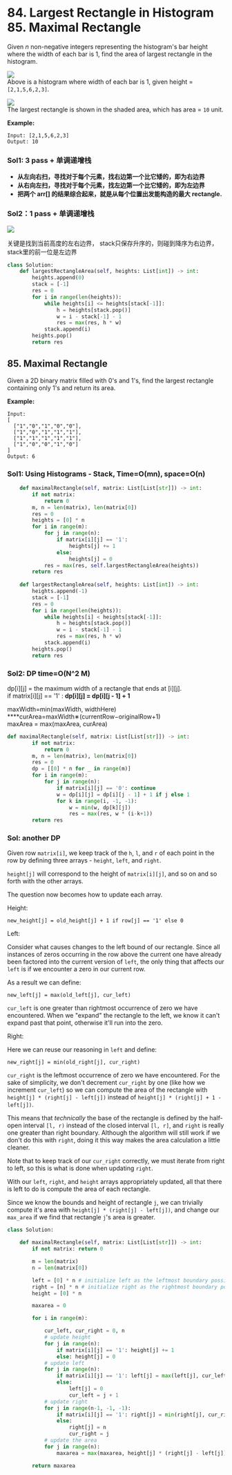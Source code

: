 # 84. Largest Rectangle in Histogram 85. Maximal Rectangle

Given _n_ non-negative integers representing the histogram's bar height where the width of each bar is 1, find the area of largest rectangle in the histogram.

![](https://assets.leetcode.com/uploads/2018/10/12/histogram.png)  
Above is a histogram where width of each bar is 1, given height = `[2,1,5,6,2,3]`.

![](https://assets.leetcode.com/uploads/2018/10/12/histogram_area.png)  
The largest rectangle is shown in the shaded area, which has area = `10` unit.

**Example:**

```text
Input: [2,1,5,6,2,3]
Output: 10
```

### Sol1: 3 pass + 单调递增栈

* **从左向右扫，寻找对于每个元素，找右边第一个比它矮的，即为右边界**
* **从右向左扫，寻找对于每个元素，找左边第一个比它矮的，即为左边界**
* **把两个 arr\[\] 的结果综合起来，就是从每个位置出发能构造的最大 rectangle.**

### **Sol2：1 pass** + 单调递增栈

![](../.gitbook/assets/image%20%2812%29.png)

关键是找到当前高度的左右边界， stack只保存升序的，则碰到降序为右边界，stack里的前一位是左边界

```python
class Solution:
    def largestRectangleArea(self, heights: List[int]) -> int:
        heights.append(0)
        stack = [-1]
        res = 0
        for i in range(len(heights)):
            while heights[i] <= heights[stack[-1]]:
                h = heights[stack.pop()]
                w = i - stack[-1] - 1
                res = max(res, h * w)
            stack.append(i)
        heights.pop()
        return res
```

## 85. Maximal Rectangle

Given a 2D binary matrix filled with 0's and 1's, find the largest rectangle containing only 1's and return its area.

**Example:**

```text
Input:
[
  ["1","0","1","0","0"],
  ["1","0","1","1","1"],
  ["1","1","1","1","1"],
  ["1","0","0","1","0"]
]
Output: 6
```

### Sol1: **Using Histograms - Stack, Time=O\(mn\), space=O\(n\)**

```python
    def maximalRectangle(self, matrix: List[List[str]]) -> int:
        if not matrix:
            return 0
        m, n = len(matrix), len(matrix[0])
        res = 0
        heights = [0] * n
        for i in range(m):
            for j in range(n):
                if matrix[i][j] == '1':
                    heights[j] += 1
                else:
                    heights[j] = 0
            res = max(res, self.largestRectangleArea(heights))
        return res  
        
    def largestRectangleArea(self, heights: List[int]) -> int:
        heights.append(-1)
        stack = [-1]
        res = 0
        for i in range(len(heights)):
            while heights[i] < heights[stack[-1]]:
                h = heights[stack.pop()]
                w = i - stack[-1] - 1
                res = max(res, h * w)
            stack.append(i)
        heights.pop()
        return res
```

### Sol2: DP time=O\(N^2 M\)

dp\[i\]\[j\] = the maximum width of a rectangle that ends at \[i\]\[j\].  
if matrix\[i\]\[j\] == '1' :  **dp\[i\]\[j\] = dp\[i\]\[j - 1\] + 1** 

maxWidth=min\(maxWidth, widthHere\)  
****curArea=maxWidth∗\(currentRow−originalRow+1\)  
maxArea = max\(maxArea, curArea\)

```python
def maximalRectangle(self, matrix: List[List[str]]) -> int:
        if not matrix:
            return 0
        m, n = len(matrix), len(matrix[0])
        res = 0
        dp = [[0] * n for _ in range(m)]
        for i in range(m):
            for j in range(n):
                if matrix[i][j] == '0': continue
                w = dp[i][j] = dp[i][j - 1] + 1 if j else 1
                for k in range(i, -1, -1):
                    w = min(w, dp[k][j])
                    res = max(res, w * (i-k+1))
        return res
```

### Sol: another DP

Given row `matrix[i]`, we keep track of the `h`, `l`, and `r` of each point in the row by defining three arrays - `height`, `left`, and `right`.

`height[j]` will correspond to the height of `matrix[i][j]`, and so on and so forth with the other arrays.

The question now becomes how to update each array.

Height:

```text
new_height[j] = old_height[j] + 1 if row[j] == '1' else 0
```

Left:

Consider what causes changes to the left bound of our rectangle. Since all instances of zeros occurring in the row above the current one have already been factored into the current version of `left`, the only thing that affects our `left` is if we encounter a zero in our current row.

As a result we can define:

```text
new_left[j] = max(old_left[j], cur_left)
```

`cur_left` is one greater than rightmost occurrence of zero we have encountered. When we "expand" the rectangle to the left, we know it can't expand past that point, otherwise it'll run into the zero.

Right:

Here we can reuse our reasoning in `left` and define:

```text
new_right[j] = min(old_right[j], cur_right)
```

`cur_right` is the leftmost occurrence of zero we have encountered. For the sake of simplicity, we don't decrement `cur_right` by one \(like how we increment `cur_left`\) so we can compute the area of the rectangle with `height[j] * (right[j] - left[j])` instead of `height[j] * (right[j] + 1 - left[j])`.

This means that _technically_ the base of the rectangle is defined by the half-open interval `[l, r)` instead of the closed interval `[l, r]`, and `right` is really one greater than right boundary. Although the algorithm will still work if we don't do this with `right`, doing it this way makes the area calculation a little cleaner.

Note that to keep track of our `cur_right` correctly, we must iterate from right to left, so this is what is done when updating `right`.

With our `left`, `right`, and `height` arrays appropriately updated, all that there is left to do is compute the area of each rectangle.

Since we know the bounds and height of rectangle `j`, we can trivially compute it's area with `height[j] * (right[j] - left[j])`, and change our `max_area` if we find that rectangle `j`'s area is greater.

```python
class Solution:

    def maximalRectangle(self, matrix: List[List[str]]) -> int:
        if not matrix: return 0

        m = len(matrix)
        n = len(matrix[0])

        left = [0] * n # initialize left as the leftmost boundary possible
        right = [n] * n # initialize right as the rightmost boundary possible
        height = [0] * n

        maxarea = 0

        for i in range(m):

            cur_left, cur_right = 0, n
            # update height
            for j in range(n):
                if matrix[i][j] == '1': height[j] += 1
                else: height[j] = 0
            # update left
            for j in range(n):
                if matrix[i][j] == '1': left[j] = max(left[j], cur_left)
                else:
                    left[j] = 0
                    cur_left = j + 1
            # update right
            for j in range(n-1, -1, -1):
                if matrix[i][j] == '1': right[j] = min(right[j], cur_right)
                else:
                    right[j] = n
                    cur_right = j
            # update the area
            for j in range(n):
                maxarea = max(maxarea, height[j] * (right[j] - left[j]))

        return maxarea
```

